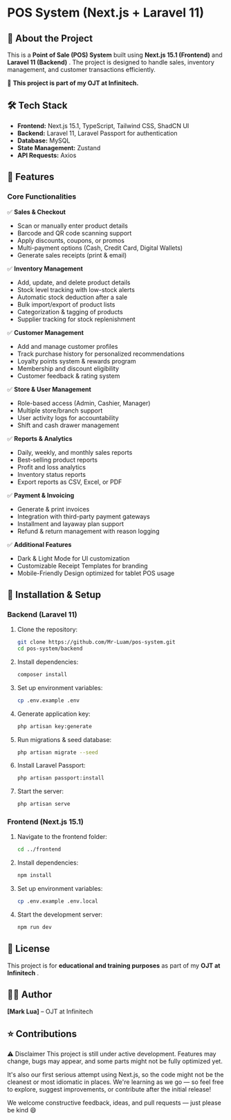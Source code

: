 # POS System (Next.js + Laravel 11)

## 📌 About the Project

This is a **Point of Sale (POS) System** built using **Next.js 15.1 (Frontend)** and  **Laravel 11 (Backend)** . The project is designed to handle sales, inventory management, and customer transactions efficiently.

🚀 **This project is part of my OJT at Infinitech.**

## 🛠️ Tech Stack

* **Frontend:** Next.js 15.1, TypeScript, Tailwind CSS, ShadCN UI
* **Backend:** Laravel 11, Laravel Passport for authentication
* **Database:** MySQL
* **State Management:** Zustand
* **API Requests:** Axios

## 🎯 Features

### **Core Functionalities**

✅ **Sales & Checkout**

* Scan or manually enter product details
* Barcode and QR code scanning support
* Apply discounts, coupons, or promos
* Multi-payment options (Cash, Credit Card, Digital Wallets)
* Generate sales receipts (print & email)

✅ **Inventory Management**

* Add, update, and delete product details
* Stock level tracking with low-stock alerts
* Automatic stock deduction after a sale
* Bulk import/export of product lists
* Categorization & tagging of products
* Supplier tracking for stock replenishment

✅ **Customer Management**

* Add and manage customer profiles
* Track purchase history for personalized recommendations
* Loyalty points system & rewards program
* Membership and discount eligibility
* Customer feedback & rating system

✅ **Store & User Management**

* Role-based access (Admin, Cashier, Manager)
* Multiple store/branch support
* User activity logs for accountability
* Shift and cash drawer management

✅ **Reports & Analytics**

* Daily, weekly, and monthly sales reports
* Best-selling product reports
* Profit and loss analytics
* Inventory status reports
* Export reports as CSV, Excel, or PDF

✅ **Payment & Invoicing**

* Generate & print invoices
* Integration with third-party payment gateways
* Installment and layaway plan support
* Refund & return management with reason logging

✅ **Additional Features**

* Dark & Light Mode for UI customization
* Customizable Receipt Templates for branding
* Mobile-Friendly Design optimized for tablet POS usage

## 🔧 Installation & Setup

### **Backend (Laravel 11)**

1. Clone the repository:
   ```sh
   git clone https://github.com/Mr-Luam/pos-system.git
   cd pos-system/backend
   ```
2. Install dependencies:
   ```sh
   composer install
   ```
3. Set up environment variables:
   ```sh
   cp .env.example .env
   ```
4. Generate application key:
   ```sh
   php artisan key:generate
   ```
5. Run migrations & seed database:
   ```sh
   php artisan migrate --seed
   ```
6. Install Laravel Passport:
   ```sh
   php artisan passport:install
   ```
7. Start the server:
   ```sh
   php artisan serve
   ```

### **Frontend (Next.js 15.1)**

1. Navigate to the frontend folder:
   ```sh
   cd ../frontend
   ```
2. Install dependencies:
   ```sh
   npm install
   ```
3. Set up environment variables:
   ```sh
   cp .env.example .env.local
   ```
4. Start the development server:
   ```sh
   npm run dev
   ```

## 📜 License

This project is for **educational and training purposes** as part of my  **OJT at Infinitech** .

## 👨‍💻 Author

**[Mark Lua]** – OJT at Infinitech

## ⭐ Contributions

⚠️ Disclaimer
This project is still under active development.
Features may change, bugs may appear, and some parts might not be fully optimized yet.

It's also our first serious attempt using Next.js, so the code might not be the cleanest or most idiomatic in places.
We're learning as we go — so feel free to explore, suggest improvements, or contribute after the initial release!

We welcome constructive feedback, ideas, and pull requests — just please be kind 😄
